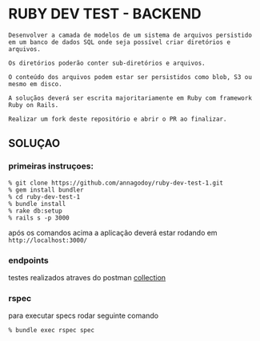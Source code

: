 
# RUBY DEV TEST - BACKEND

```
Desenvolver a camada de modelos de um sistema de arquivos persistido em um banco de dados SQL onde seja possível criar diretórios e arquivos. 

Os diretórios poderão conter sub-diretórios e arquivos. 

O conteúdo dos arquivos podem estar ser persistidos como blob, S3 ou mesmo em disco.

A soluçãos deverá ser escrita majoritariamente em Ruby com framework Ruby on Rails.

Realizar um fork deste repositório e abrir o PR ao finalizar.
```
##  SOLUÇAO

### primeiras instruçoes:
```console
% git clone https://github.com/annagodoy/ruby-dev-test-1.git
% gem install bundler
% cd ruby-dev-test-1
% bundle install
% rake db:setup
% rails s -p 3000
 ```

após os comandos acima a aplicação deverá estar rodando em ``http://localhost:3000/``

### endpoints
testes realizados atraves do postman
[collection](https://drive.google.com/drive/folders/1fZdAJAALlsfwKxT4sXUVYsICJNwr38k_)


### rspec

para executar specs rodar seguinte comando 
```console
% bundle exec rspec spec 
```